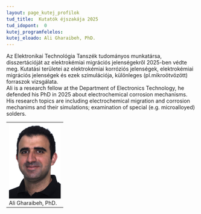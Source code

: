 ```yaml
---
layout: page_kutej_profilok
tud_title:  Kutatók éjszakája 2025
tud_idopont:  0
kutej_programfelelos: 
kutej_eloado: Ali Gharaibeh, PhD.
---
```


Az Elektronikai Technológia Tanszék tudományos munkatársa, disszertációját az elektrokémiai migrációs jelenségekről 2025-ben védte meg. 
Kutatási területei az elektrokémiai korróziós jelenségek, elektrokémiai migrációs jelenségek és ezek szimulációja, különleges (pl.mikroötvözött) forraszok vizsgálata.                  
Ali is a research fellow at the Department of Electronics Technology, he defended his PhD in 2025 about electrochemical corrosion mechanisms. 
His research topics are including electrochemical migration and corrosion mechanims and their simulations; examination of special (e.g. microalloyed) solders.

<table class="picture">
<tr>
<td>

<div class="gallery">
    <img src="images/Ali Gharaibeh.jpg" max-width="250" max-height="200">
  <div class="desc">Ali Gharaibeh, PhD.</div>
</div>

</td>
</tr>
</table>
